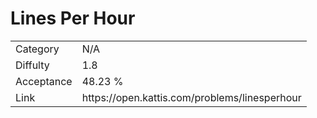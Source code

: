 # Lines Per Hour

<table>
    <tr>
        <td>Category</td>
        <td>N/A</td>
    </tr>
    <tr>
        <td>Diffulty</td>
        <td>1.8</td>
    </tr>
    <tr>
        <td>Acceptance</td>
        <td>48.23 %</td>
    </tr>
    <tr>
        <td>Link</td>
        <td>https://open.kattis.com/problems/linesperhour</td>
    </tr>
</table>
